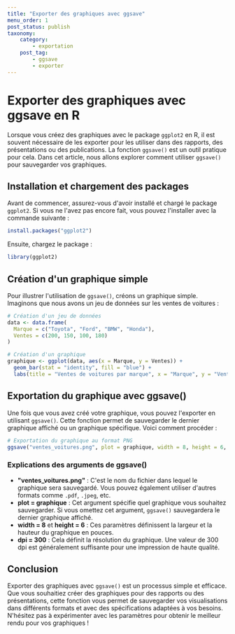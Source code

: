 ```yaml
---
title: "Exporter des graphiques avec ggsave"
menu_order: 1
post_status: publish
taxonomy:
    category:
        - exportation
    post_tag:
        - ggsave
        - exporter
---
```


# Exporter des graphiques avec ggsave en R

Lorsque vous créez des graphiques avec le package `ggplot2` en R, il est souvent nécessaire de les exporter pour les utiliser dans des rapports, des présentations ou des publications. La fonction `ggsave()` est un outil pratique pour cela. Dans cet article, nous allons explorer comment utiliser `ggsave()` pour sauvegarder vos graphiques.

## Installation et chargement des packages

Avant de commencer, assurez-vous d'avoir installé et chargé le package `ggplot2`. Si vous ne l'avez pas encore fait, vous pouvez l'installer avec la commande suivante :

```R
install.packages("ggplot2")
```

Ensuite, chargez le package :

```R
library(ggplot2)
```

## Création d'un graphique simple

Pour illustrer l'utilisation de `ggsave()`, créons un graphique simple. Imaginons que nous avons un jeu de données sur les ventes de voitures :

```R
# Création d'un jeu de données
data <- data.frame(
  Marque = c("Toyota", "Ford", "BMW", "Honda"),
  Ventes = c(200, 150, 100, 180)
)

# Création d'un graphique
graphique <- ggplot(data, aes(x = Marque, y = Ventes)) +
  geom_bar(stat = "identity", fill = "blue") +
  labs(title = "Ventes de voitures par marque", x = "Marque", y = "Ventes")
```

## Exportation du graphique avec ggsave()

Une fois que vous avez créé votre graphique, vous pouvez l'exporter en utilisant `ggsave()`. Cette fonction permet de sauvegarder le dernier graphique affiché ou un graphique spécifique. Voici comment procéder :

```R
# Exportation du graphique au format PNG
ggsave("ventes_voitures.png", plot = graphique, width = 8, height = 6, dpi = 300)
```

### Explications des arguments de ggsave()

- **"ventes_voitures.png"** : C'est le nom du fichier dans lequel le graphique sera sauvegardé. Vous pouvez également utiliser d'autres formats comme `.pdf`, `.jpeg`, etc.
- **plot = graphique** : Cet argument spécifie quel graphique vous souhaitez sauvegarder. Si vous omettez cet argument, `ggsave()` sauvegardera le dernier graphique affiché.
- **width = 8** et **height = 6** : Ces paramètres définissent la largeur et la hauteur du graphique en pouces.
- **dpi = 300** : Cela définit la résolution du graphique. Une valeur de 300 dpi est généralement suffisante pour une impression de haute qualité.

## Conclusion

Exporter des graphiques avec `ggsave()` est un processus simple et efficace. Que vous souhaitiez créer des graphiques pour des rapports ou des présentations, cette fonction vous permet de sauvegarder vos visualisations dans différents formats et avec des spécifications adaptées à vos besoins. N'hésitez pas à expérimenter avec les paramètres pour obtenir le meilleur rendu pour vos graphiques !

